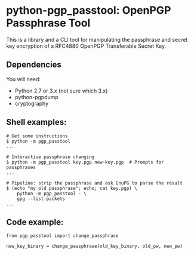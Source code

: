 # python-pgp_passtool: OpenPGP Passphrase Tool

This is a library and a CLI tool for manipulating the passphrase and secret
key encryption of a RFC4880 OpenPGP Transferable Secret Key.


## Dependencies

You will need:

   * Python 2.7 or 3.x (not sure which 3.x)
   * python-pgpdump
   * cryptography


## Shell examples:

    # Get some instructions
    $ python -m pgp_passtool
    ...

    # Interactive passphrase changing
    $ python -m pgp_passtool key.pgp new-key.pgp  # Prompts for passphrases
    ...

    # Pipeline: strip the passphrase and ask GnuPG to parse the result
    $ (echo "my old passphrase"; echo; cat key.pgp) \
        python -m pgp_passtool - \
        gpg --list-packets
    ...

 
## Code example:

    from pgp_passtool import change_passphrase

    new_key_binary = change_passphrase(old_key_binary, old_pw, new_pw)

